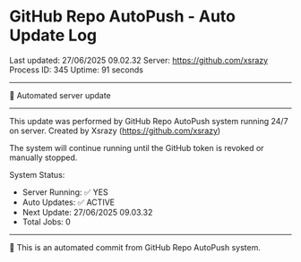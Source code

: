 # GitHub Repo AutoPush - Auto Update Log

Last updated: 27/06/2025 09.02.32
Server: https://github.com/xsrazy
Process ID: 345
Uptime: 91 seconds

---

🤖 Automated server update

---

This update was performed by GitHub Repo AutoPush system running 24/7 on server.
Created by Xsrazy (https://github.com/xsrazy)

The system will continue running until the GitHub token is revoked or manually stopped.

System Status:
- Server Running: ✅ YES
- Auto Updates: ✅ ACTIVE
- Next Update: 27/06/2025 09.03.32
- Total Jobs: 0

---

🔄 This is an automated commit from GitHub Repo AutoPush system.
